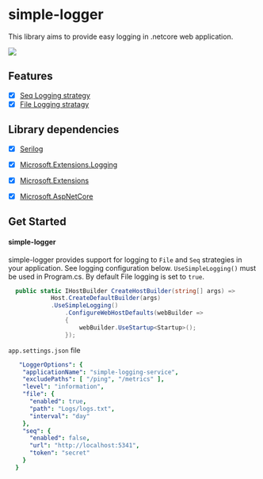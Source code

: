 # simple-logger
This library aims to provide easy logging in .netcore web application.

![](https://vistr.dev/badge?repo=mkojoa.simple-logge&color=0058AD)

## Features
- [X] [Seq Logging strategy](#simple-logging)
- [X] [File Logging stratagy](#simple-logging)

## Library dependencies
- [X] [Serilog](#Serilog)
- [X] [Microsoft.Extensions.Logging](#Microsoft.Extensions.Logging) 
- [X] [Microsoft.Extensions](#Microsoft.Extensions) 
- [X] [Microsoft.AspNetCore](#Microsoft.AspNetCore)


## Get Started


#### simple-logger
simple-logger provides support for logging to `File` and `Seq`
strategies in your application.
See logging configuration below. `UseSimpleLogging()` must be used in Program.cs. By default File logging is set to `true`.
```c#
  public static IHostBuilder CreateHostBuilder(string[] args) =>
            Host.CreateDefaultBuilder(args)
            .UseSimpleLogging()
                .ConfigureWebHostDefaults(webBuilder =>
                {
                    webBuilder.UseStartup<Startup>();
                });
```

 `app.settings.json` file
 
```yaml
   "LoggerOptions": {
    "applicationName": "simple-logging-service",
    "excludePaths": [ "/ping", "/metrics" ],
    "level": "information",
    "file": {
      "enabled": true,
      "path": "Logs/logs.txt",
      "interval": "day"
    },
    "seq": {
      "enabled": false,
      "url": "http://localhost:5341",
      "token": "secret"
    }
  }
```

